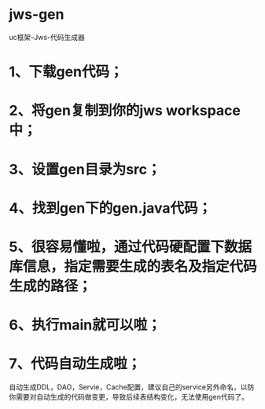# jws-gen
uc框架-Jws-代码生成器
# 1、下载gen代码；
# 2、将gen复制到你的jws workspace中；
# 3、设置gen目录为src；
# 4、找到gen下的gen.java代码；
# 5、很容易懂啦，通过代码硬配置下数据库信息，指定需要生成的表名及指定代码生成的路径；
# 6、执行main就可以啦；
# 7、代码自动生成啦；



自动生成DDL，DAO，Servie，Cache配置，建议自己的service另外命名，以防你需要对自动生成的代码做变更，导致后续表结构变化，无法使用gen代码了。
